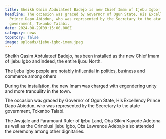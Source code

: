 ```yaml
---
title: Sheikh Qasim Abdulateef Badejo is new Chief Imam of Ijebu Igbo!
headline: The occasion was graced by Governor of Ogun State, His Excellency
  Prince Dapo Abiodun, who was represented by the Secretary to the atate
  government, Tokunbo Talabi.
date: 2024-08-29T09:15:00.000Z
category: news
topstory: false
image: uploads/ijebu-igbo-imam.jpeg
---
```

Sheikh Qasim Abdulateef Badejo, has been installed as the new Chief Imam of Ijebu Igbo and indeed, the entire Ijubu North.



The Ijebu Igbo people  are notably influential in politics, business and commerce among others



During the installation, the new Imam was charged with engendering unity and more tranquility in the town.



The occasion was graced by Governor of Ogun State, His Excellency Prince Dapo Abiodun, who was represented by the Secretary to the atate government, Tokunbo Talabi.



The Awujale and Paramount Ruler of Ijebu Land, Oba Sikiru Kayode Adetona as well as the Orimolusi Ijebu Igbo, Oba Lawrence Adebajo also attended the ceremony among other dignitaries.
